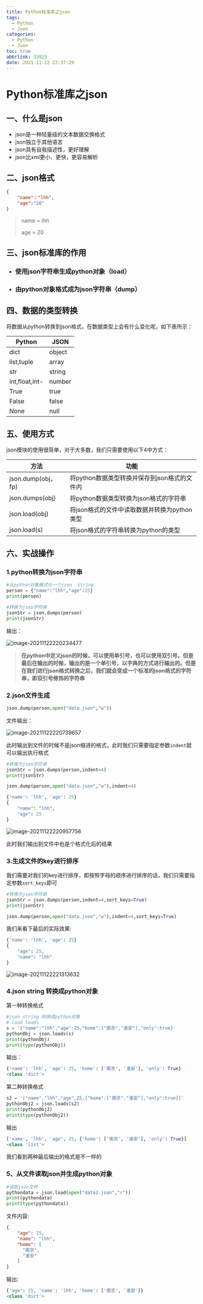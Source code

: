 ```yaml
---
title: Python标准库之json
tags:
  - Python
  - Json
categories:
  - Python
  - Json
toc: true
abbrlink: 33923
date: 2021-11-22 22:37:29
---
```




# Python标准库之json

## 一、什么是json

* json是一种轻量级的文本数据交换格式
* json独立于其他语言
* json具有自我描述性，更好理解
* json比xml更小、更快，更容易解析

<!--more-->

## 二、json格式

```json
{
    "name"："lhh",
   	"age":"20"
}
```

> name = lhh
>
> age = 20

## 三、json标准库的作用

* ### 使用json字符串生成python对象（load）

* ### 由python对象格式成为json字符串（dump）

## 四、数据的类型转换

将数据从python转换到json格式，在数据类型上会有什么变化呢，如下表所示：

| Python         | JSON   |
| -------------- | ------ |
| dict           | object |
| list,tuple     | array  |
| str            | string |
| int,float,int- | number |
| True           | true   |
| False          | false  |
| None           | null   |

## 五、使用方式

json模块的使用很简单，对于大多数，我们只需要使用以下4中方式：

| 方法               | 功能                                         |
| ------------------ | -------------------------------------------- |
| json.dump(obj，fp) | 将python数据类型转换并保存到json格式的文件内 |
| json.dumps(obj)    | 将python数据类型转换为json格式的字符串       |
| json.load(obj)     | 将json格式的文件中读取数据并转换为python类型 |
| json.load(s)       | 将json格式的字符串转换为python的类型         |

## 六、实战操作

### 1.python转换为json字符串

```python
#从python对象格式化一个json  string
person = {"name":"lhh","age":25}
print(person)

#转换为json字符串
jsonStr = json.dumps(person)
print(jsonStr)
```

输出：

![image-20211122220234477](https://cdn.jsdelivr.net/gh/liuhuanhuan963019/blogPicture/md_photos/image-20211122220234477.png)

> **在python中定义json的时候，可以使用单引号，也可以使用双引号。但是最后在输出的时候，输出的是一个单引号，以字典的方式进行输出的。但是在我们进行json格式转换之后，我们就会变成一个标准的json格式的字符串，即双引号修饰的字符串**

### 2.json文件生成

```python
json.dump(person,open("data.json","w"))
```

文件输出：

![image-20211122220739657](https://cdn.jsdelivr.net/gh/liuhuanhuan963019/blogPicture/md_photos/image-20211122220739657.png)

 此时输出到文件的时候不是json缩进的格式，此时我们只需要指定参数`indent`就可以输出执行格式

```python
#转换为json字符串
jsonStr = json.dumps(person,indent=4)
print(jsonStr)

json.dump(person,open("data.json","w"),indent=4)
```

```python
{'name': 'lhh', 'age': 25}
{
    "name": "lhh",
    "age": 25
}

```

![image-20211122220957756](https://cdn.jsdelivr.net/gh/liuhuanhuan963019/blogPicture/md_photos/image-20211122220957756.png)

此时我们输出到文件中也是个格式化后的结果

### 3.生成文件的key进行排序

我们需要对我们的key进行排序，即按照字母的顺序进行排序的话，我们只需要指定参数`sort_keys`即可

```python
#转换为json字符串
jsonStr = json.dumps(person,indent=4,sort_keys=True)
print(jsonStr)

json.dump(person,open("data.json","w"),indent=4,sort_keys=True)
```

我们来看下最后的实际效果:

```python
{'name': 'lhh', 'age': 25}
{
    "age": 25,
    "name": "lhh"
}
```

![image-20211122221313632](https://cdn.jsdelivr.net/gh/liuhuanhuan963019/blogPicture/md_photos/image-20211122221313632.png)

### 4.json string 转换成python对象

第一种转换格式

```python
#json string 转换成python对象
# load loads
s = '{"name":"lhh","age":25,"home":["南京","淮安"],"only":true}'
pythonObj = json.loads(s)
print(pythonObj)
print(type(pythonObj))
```

输出：

```python
{'name': 'lhh', 'age': 25, 'home': ['南京', '淮安'], 'only': True}
<class 'dict'>
```

第二种转换格式

```python
s2 = '["name","lhh","age",25,{"home":["南京","淮安"],"only":true}]'
pythonObj2 = json.loads(s2)
print(pythonObj2)
print(type(pythonObj2))
```

输出

```python
['name', 'lhh', 'age', 25, {'home': ['南京', '淮安'], 'only': True}]
<class 'list'>
```

我们看到两种最后输出的格式是不一样的

### 5、从文件读取json并生成python对象

```python
#读取json文件
pythondata = json.load(open("data2.json","r"))
print(pythondata)
print(type(pythondata))
```

文件内容:

```json
{
    "age": 25,
    "name": "lhh",
    "home": [
      "南京",
      "淮安"
    ]
}
```

输出:

```python
{'age': 25, 'name': 'lhh', 'home': ['南京', '淮安']}
<class 'dict'>
```

